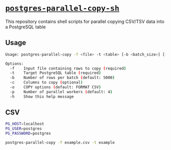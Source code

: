 # [`postgres-parallel-copy-sh`](dist/postgres-parallell-copy.sh)

This repository contains shell scripts for parallel copying CSV/TSV data into a PostgreSQL table

## Usage

```sh
Usage: postgres-parallel-copy -f <file> -t <table> [-b <batch_size>] [-c <columns>] [-o <options>] [-p <max_parallel>]

Options:  
  -f    Input file containing rows to copy (required)
  -t    Target PostgreSQL table (required)
  -b    Number of rows per batch (default: 5000)
  -c    Columns to copy (optional)
  -o    COPY options (default: FORMAT CSV)
  -p    Number of parallel workers (default: 4)
  -h    Show this help message
```

## CSV

```sh
PG_HOST=localhost
PG_USER=postgres
PG_PASSWORD=postgres

postgres-parallel-copy -f example.csv -t example
```


